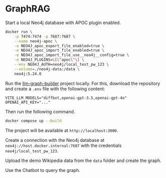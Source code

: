 # GraphRAG

Start a local Neo4j database with APOC plugin enabled.

```bash
docker run \
    -p 7474:7474 -p 7687:7687 \
    --name neo4j-apoc \
    -e NEO4J_apoc_export_file_enabled=true \
    -e NEO4J_apoc_import_file_enabled=true \
    -e NEO4J_apoc_import_file_use__neo4j__config=true \
    -e NEO4J_PLUGINS=\[\"apoc\"\] \
    --env NEO4J_AUTH=neo4j/local_test_pw_123 \
    --volume=./neo4j-data:/data \
    neo4j:5.24.0
```

Run the [llm-graph-builder](https://github.com/neo4j-labs/llm-graph-builder) project locally. For this, download the repository and create a `.env` file with the following content:

```
VITE_LLM_MODELS="diffbot,openai-gpt-3.5,openai-gpt-4o"
OPENAI_API_KEY="..."
```

Then run the following command.

```bash
docker compose up --build
```

The project will be available at `http://localhost:3000`.

Create a connection with the Neo4j database at `neo4j://host.docker.internal:7687` with the credentials `neo4j/local_test_pw_123`.

Upload the demo Wikipedia data from the `data` folder and create the graph.

Use the Chatbot to query the graph.
